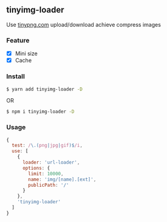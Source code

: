 ## tinyimg-loader

Use [tinypng.com](https://tinypng.com) upload/download achieve compress images

### Feature

- [X] Mini size
- [X] Cache

### Install

```bash
$ yarn add tinyimg-loader -D
```

OR

```bash
$ npm i tinyimg-loader -D
```

### Usage

```js
{
  test: /\.(png|jpg|gif)$/i,
  use: [
    {
      loader: 'url-loader',
      options: {
        limit: 10000,
        name: 'img/[name].[ext]',
        publicPath: '/'
      }
    },
    'tinyimg-loader'
  ]
}
```
